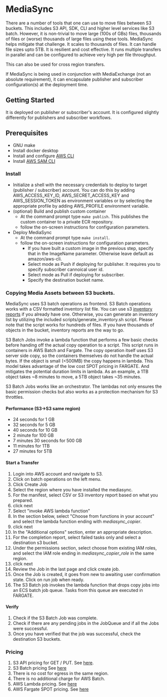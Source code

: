 # MediaSync

There are a number of tools that one can use to move files between S3 buckets. This includes S3 API, SDK, CLI and higher level services like S3 batch. However, it is non-trivial to move large (100s of GBs) files, thousands of files or (worse) thousands of large files using these tools. MediaSync helps mitigate that challenge. It scales to thousands of files. It can handle file sizes upto 5TB. It is resilient and cost effective. It runs multiple transfers in parallel and can be configured to achieve very high per file throughput.

This can also be used for cross region transfers.  

If MediaSync is being used in conjunction with MediaExchange (not an absolute requirement), it can encapsulate publisher and subscriber configuration(s) at the deployment time.


## Getting Started
It is deployed on publisher or subscriber's account. It is configured slightly differently for publishers and subscriber workflows.

## Prerequisites
* GNU make
* Install docker desktop
* Install and configure [AWS CLI](https://docs.aws.amazon.com/cli/latest/userguide/cli-chap-install.html)
* Install [AWS SAM CLI](https://docs.aws.amazon.com/serverless-application-model/latest/developerguide/serverless-sam-cli-install.html)


### Install
* Initialize a shell with the necessary credentials to deploy to target (publisher / subscriber) account. You can do this by adding AWS_ACCESS_KEY_ID, AWS_SECRET_ACCESS_KEY and AWS_SESSION_TOKEN as environment variables or by selecting the appropriate profile by adding AWS_PROFILE environment variable.
* (optional) Build and publish custom container
  * At the command prompt type `make publish`. This publishes the custom container to a private ECR repository.
  * follow the on-screen instructions for configuration parameters.
* Deploy MediaSync
  * At the command prompt type `make install`.
  * follow the on-screen instructions for configuration parameters.
    * If you have built a custom image in the previous step, specify that in the ImageName parameter. Otherwise leave default as amazon/aws-cli.
    * Select mode as Push if deploying for publisher. It requires you to specify subscriber cannoical user id.
    * Select mode as Pull if deploying for subscriber.
    * Specify the destination bucket name.

### Copying Media Assets between S3 buckets.

MediaSync uses S3 batch operations as frontend. S3 Batch operations works with a CSV formatted inventory list file. You can use s3 [inventory reports](https://docs.aws.amazon.com/AmazonS3/latest/userguide/storage-inventory.html) if you already have one. Otherwise, you can generate an inventory list by utilizing the included scripts/generate_inventory.sh script. Please note that the script works for hundreds of files. If you have thousands of objects in the bucket, inventory reports are the way to go.

S3 Batch Jobs invoke a lambda function that performs a few basic checks before handing off the actual copy operation to a script. This script runs in containers in AWS Batch and Fargate. The copy operation itself uses S3 server side copy, so the containers themselves do not handle the actual bytes. If the object is small (<500MB) the copy happens in lambda. This model takes advantage of the low cost SPOT pricing in FARGATE. And mitigates the potential duration limits in lambda. As an example, a 1TB object takes ~8 minutes to move, a 5TB object takes ~35 minutes.

S3 Batch Jobs works like an orchestrator. The lambdas not only ensures the basic permission checks but also works as a protection mechanism for S3 throttles.

#### Performance (S3->S3 same region)

* 24 seconds for 1 GB
* 32 seconds for 5 GB
* 40 seconds for 10 GB
* 2 minute for 100 GB
* 7 minutes 30 seconds for 500 GB
* 11 minutes for 1TB
* 27 minutes for 5TB


#### Start a Transfer

1. Login into AWS account and navigate to S3.
1. Click on batch operations on the left menu.
1. Click Create Job
  1. Select the region where you have installed the mediasync.
  1. For the manifest, select CSV or S3 inventory report based on what you prepared.
  1. click next
  1. Select "invoke AWS lambda function"
  1. In the section below, select "Choose from functions in your account" and select the lambda function ending with _mediasync_copier_.
  1. click next
  1. In the "Additional options" section, enter an appropriate description.
  1. For the completion report, select failed tasks only and select a destination s3 bucket.
  1. Under the permissions section, select choose from existing IAM roles, and select the IAM role ending in _mediasync_copier_role_ in the same region.
  1. click next
  1. Review the Job in the last page and click create job.
1. Once the Job is created, it goes from new to awaiting user confirmation state. Click on run job when ready.
1. The S3 Batch job invokes the lambda function that drops copy jobs into an ECS batch job queue. Tasks from this queue are executed in FARGATE.  

#### Verify

1. Check if the S3 Batch Job was complete.
1. Check if there are any pending jobs in the JobQueue and if all the Jobs were successful.
1. Once you have verified that the job was successful, check the destination S3 buckets.


### Pricing

1. S3 API pricing for GET / PUT. See [here](https://aws.amazon.com/s3/pricing/).
1. S3 Batch pricing See [here](https://aws.amazon.com/s3/pricing/)
1. There is no cost for egress in the same region.
1. There is no additional charge for AWS Batch.
1. AWS Lambda pricing. See [here](https://aws.amazon.com/lambda/pricing/)
1. AWS Fargate SPOT pricing. See [here](https://aws.amazon.com/fargate/pricing/)
